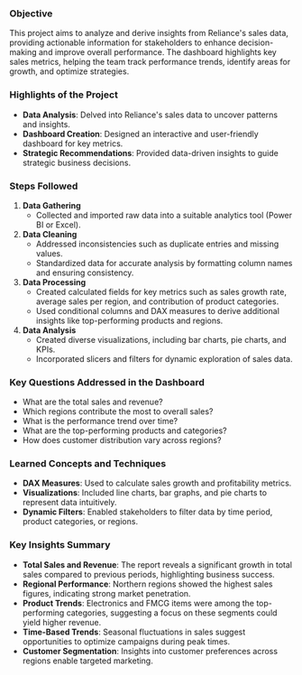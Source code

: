 ### Objective  
This project aims to analyze and derive insights from Reliance's sales data, providing actionable information for stakeholders to enhance decision-making and improve overall performance. The dashboard highlights key sales metrics, helping the team track performance trends, identify areas for growth, and optimize strategies.

### Highlights of the Project  
- **Data Analysis**: Delved into Reliance's sales data to uncover patterns and insights.  
- **Dashboard Creation**: Designed an interactive and user-friendly dashboard for key metrics.  
- **Strategic Recommendations**: Provided data-driven insights to guide strategic business decisions.

### Steps Followed  
1. **Data Gathering**  
   - Collected and imported raw data into a suitable analytics tool (Power BI or Excel).  
2. **Data Cleaning**  
   - Addressed inconsistencies such as duplicate entries and missing values.  
   - Standardized data for accurate analysis by formatting column names and ensuring consistency.  
3. **Data Processing**  
   - Created calculated fields for key metrics such as sales growth rate, average sales per region, and contribution of product categories.  
   - Used conditional columns and DAX measures to derive additional insights like top-performing products and regions.  
4. **Data Analysis**  
   - Created diverse visualizations, including bar charts, pie charts, and KPIs.  
   - Incorporated slicers and filters for dynamic exploration of sales data.

### Key Questions Addressed in the Dashboard  
- What are the total sales and revenue?  
- Which regions contribute the most to overall sales?  
- What is the performance trend over time?  
- What are the top-performing products and categories?  
- How does customer distribution vary across regions?

### Learned Concepts and Techniques  
- **DAX Measures**: Used to calculate sales growth and profitability metrics.  
- **Visualizations**: Included line charts, bar graphs, and pie charts to represent data intuitively.  
- **Dynamic Filters**: Enabled stakeholders to filter data by time period, product categories, or regions.

### Key Insights Summary  
- **Total Sales and Revenue**: The report reveals a significant growth in total sales compared to previous periods, highlighting business success.  
- **Regional Performance**: Northern regions showed the highest sales figures, indicating strong market penetration.  
- **Product Trends**: Electronics and FMCG items were among the top-performing categories, suggesting a focus on these segments could yield higher revenue.  
- **Time-Based Trends**: Seasonal fluctuations in sales suggest opportunities to optimize campaigns during peak times.  
- **Customer Segmentation**: Insights into customer preferences across regions enable targeted marketing.
